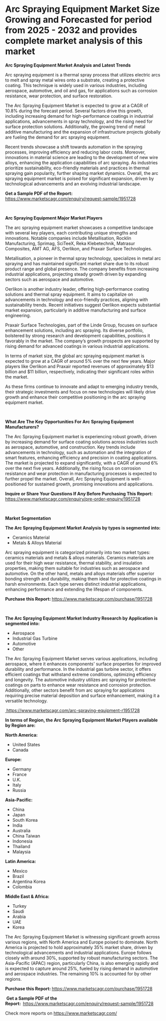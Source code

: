 <p><h1>Arc Spraying Equipment Market Size Growing and Forecasted for period from 2025 - 2032 and provides complete market analysis of this market</h1></p><p><strong>Arc Spraying Equipment Market Analysis and Latest Trends</strong></p>
<p><p>Arc spraying equipment is a thermal spray process that utilizes electric arcs to melt and spray metal wires onto a substrate, creating a protective coating. This technique is widely used in various industries, including aerospace, automotive, and oil and gas, for applications such as corrosion resistance, wear protection, and surface restoration.</p><p>The Arc Spraying Equipment Market is expected to grow at a CAGR of 10.8% during the forecast period. Several factors drive this growth, including increasing demand for high-performance coatings in industrial applications, advancements in spray technology, and the rising need for surface protection solutions. Additionally, the growing trend of metal additive manufacturing and the expansion of infrastructure projects globally are fueling the demand for arc spraying equipment.</p><p>Recent trends showcase a shift towards automation in the spraying processes, improving efficiency and reducing labor costs. Moreover, innovations in material science are leading to the development of new wire alloys, enhancing the application capabilities of arc spraying. As industries prioritize sustainability, eco-friendly materials and practices in thermal spraying gain popularity, further shaping market dynamics. Overall, the arc spraying equipment market is poised for significant expansion, driven by technological advancements and an evolving industrial landscape.</p></p>
<p><strong>Get a Sample PDF of the Report:&nbsp;</strong> <a href="https://www.marketscagr.com/enquiry/request-sample/1951728?utm_campaign=2667&utm_medium=2&utm_source=Github&utm_content=ia&utm_term=08042025&utm_id=arc-spraying-equipment">https://www.marketscagr.com/enquiry/request-sample/1951728</a></p>
<p>&nbsp;</p>
<p><strong>Arc Spraying Equipment Major Market Players</strong></p>
<p><p>The arc spraying equipment market showcases a competitive landscape with several key players, each contributing unique strengths and innovations. Notable companies include Metallisation, Rocklin Manufacturing, Sprimag, SciTeeX, Reka Klebetechnik, Matrasur Composites, AMT AG, AFS, Oerlikon, and Praxair Surface Technologies.</p><p>Metallisation, a pioneer in thermal spray technology, specializes in metal arc spraying and has maintained significant market share due to its robust product range and global presence. The company benefits from increasing industrial applications, projecting steady growth driven by expanding sectors such as aerospace and automotive.</p><p>Oerlikon is another industry leader, offering high-performance coating solutions and thermal spray equipment. It aims to capitalize on advancements in technology and eco-friendly practices, aligning with sustainability trends. Recent initiatives suggest Oerlikon expects substantial market expansion, particularly in additive manufacturing and surface engineering.</p><p>Praxair Surface Technologies, part of the Linde Group, focuses on surface enhancement solutions, including arc spraying. Its diverse portfolio, bolstered by strong research and development capabilities, positions it favorably in the market. The company’s growth prospects are supported by rising demand for advanced coatings in various industrial applications.</p><p>In terms of market size, the global arc spraying equipment market is expected to grow at a CAGR of around 5% over the next few years. Major players like Oerlikon and Praxair reported revenues of approximately $13 billion and $11 billion, respectively, indicating their significant roles within the market. </p><p>As these firms continue to innovate and adapt to emerging industry trends, their strategic investments and focus on new technologies will likely drive growth and enhance their competitive positioning in the arc spraying equipment market.</p></p>
<p>&nbsp;</p>
<p><strong>What Are The Key Opportunities For Arc Spraying Equipment Manufacturers?</strong></p>
<p><p>The Arc Spraying Equipment market is experiencing robust growth, driven by increasing demand for surface coating solutions across industries such as aerospace, automotive, and construction. Key trends include advancements in technology, such as automation and the integration of smart features, enhancing efficiency and precision in coating applications. The market is projected to expand significantly, with a CAGR of around 6% over the next five years. Additionally, the rising focus on corrosion resistance and wear protection in manufacturing processes is expected to further propel the market. Overall, Arc Spraying Equipment is well-positioned for sustained growth, promising innovations and applications.</p></p>
<p><strong>Inquire or Share Your Questions If Any Before Purchasing This Report:</strong> <a href="https://www.marketscagr.com/enquiry/pre-order-enquiry/1951728?utm_campaign=2667&utm_medium=2&utm_source=Github&utm_content=ia&utm_term=08042025&utm_id=arc-spraying-equipment">https://www.marketscagr.com/enquiry/pre-order-enquiry/1951728</a></p>
<p>&nbsp;</p>
<p><strong>Market Segmentation</strong></p>
<p><strong>The Arc Spraying Equipment Market Analysis by types is segmented into:</strong></p>
<p><ul><li>Ceramics Material</li><li>Metals & Alloys Material</li></ul></p>
<p><p>Arc spraying equipment is categorized primarily into two market types: ceramics materials and metals & alloys materials. Ceramics materials are used for their high wear resistance, thermal stability, and insulation properties, making them suitable for industries such as aerospace and automotive. On the other hand, metals and alloys materials offer superior bonding strength and durability, making them ideal for protective coatings in harsh environments. Each type serves distinct industrial applications, enhancing performance and extending the lifespan of components.</p></p>
<p><strong>Purchase this Report:&nbsp;</strong><a href="https://www.marketscagr.com/purchase/1951728?utm_campaign=2667&utm_medium=2&utm_source=Github&utm_content=ia&utm_term=08042025&utm_id=arc-spraying-equipment">https://www.marketscagr.com/purchase/1951728</a></p>
<p>&nbsp;</p>
<p><strong>The Arc Spraying Equipment Market Industry Research by Application is segmented into:</strong></p>
<p><ul><li>Aerospace</li><li>Industrial Gas Turbine</li><li>Automotive</li><li>Other</li></ul></p>
<p><p>The Arc Spraying Equipment Market serves various applications, including aerospace, where it enhances components' surface properties for improved durability and performance. In the industrial gas turbine sector, it offers efficient coatings that withstand extreme conditions, optimizing efficiency and longevity. The automotive industry utilizes arc spraying for protective coatings on parts to enhance wear resistance and corrosion protection. Additionally, other sectors benefit from arc spraying for applications requiring precise material deposition and surface enhancement, making it a versatile technology.</p></p>
<p><a href="https://www.marketscagr.com/arc-spraying-equipment-r1951728?utm_campaign=2667&utm_medium=2&utm_source=Github&utm_content=ia&utm_term=08042025&utm_id=arc-spraying-equipment">&nbsp;https://www.marketscagr.com/arc-spraying-equipment-r1951728</a></p>
<p><strong>In terms of Region, the Arc Spraying Equipment Market Players available by Region are:</strong></p>
<p>
    <p> <strong> North America: </strong>
        <ul>
            <li>United States</li>
            <li>Canada</li>
        </ul>
        </p> 
    <p> <strong> Europe: </strong>
        <ul>
            <li>Germany</li>
            <li>France</li>
            <li>U.K.</li>
            <li>Italy</li>
            <li>Russia</li>
        </ul>
        </p> 
    <p> <strong> Asia-Pacific: </strong>
        <ul>
            <li>China</li>
            <li>Japan</li>
            <li>South Korea</li>
            <li>India</li>
            <li>Australia</li>
            <li>China Taiwan</li>
            <li>Indonesia</li>
            <li>Thailand</li>
            <li>Malaysia</li>
        </ul>
        </p> 
    <p> <strong> Latin America: </strong>
        <ul>
            <li>Mexico</li>
            <li>Brazil</li>
            <li>Argentina Korea</li>
            <li>Colombia</li>
        </ul>
        </p> 
    <p> <strong> Middle East & Africa: </strong>
        <ul>
            <li>Turkey</li>
            <li>Saudi</li>
            <li>Arabia</li>
            <li>UAE</li>
            <li>Korea</li>
        </ul>
    </p>
    </p>
<p><p>The Arc Spraying Equipment Market is witnessing significant growth across various regions, with North America and Europe poised to dominate. North America is projected to hold approximately 35% market share, driven by technological advancements and industrial applications. Europe follows closely with around 30%, supported by robust manufacturing sectors. The Asia-Pacific (APAC) region, particularly China, is also emerging rapidly and is expected to capture around 25%, fueled by rising demand in automotive and aerospace industries. The remaining 10% is accounted for by other regions.</p></p>
<p><strong>Purchase this Report: </strong><a href="https://www.marketscagr.com/purchase/1951728?utm_campaign=2667&utm_medium=2&utm_source=Github&utm_content=ia&utm_term=08042025&utm_id=arc-spraying-equipment">https://www.marketscagr.com/purchase/1951728</a></p>
<p>&nbsp;<strong>Get a Sample PDF of the Report:&nbsp;&nbsp;</strong><a href="https://www.marketscagr.com/enquiry/request-sample/1951728?utm_campaign=2667&utm_medium=2&utm_source=Github&utm_content=ia&utm_term=08042025&utm_id=arc-spraying-equipment">https://www.marketscagr.com/enquiry/request-sample/1951728</a></p>
<p><strong></strong></p>
<p>Check more reports on <a href="https://www.marketscagr.com/?utm_campaign=2667&utm_medium=2&utm_source=Github&utm_content=ia&utm_term=08042025&utm_id=arc-spraying-equipment">https://www.marketscagr.com/</a></p>
